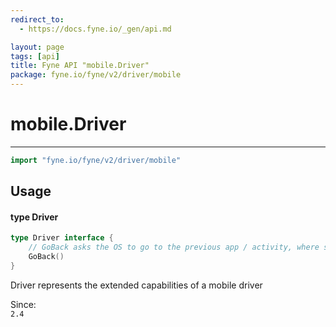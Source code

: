 ```yaml
---
redirect_to:
  - https://docs.fyne.io/_gen/api.md

layout: page
tags: [api]
title: Fyne API "mobile.Driver"
package: fyne.io/fyne/v2/driver/mobile
---
```

# mobile.Driver
---
```go
import "fyne.io/fyne/v2/driver/mobile"
```

## Usage

#### type Driver

```go
type Driver interface {
	// GoBack asks the OS to go to the previous app / activity, where supported
	GoBack()
}
```

Driver represents the extended capabilities of a mobile driver


<div class="since">Since: <code>
2.4</code></div>
